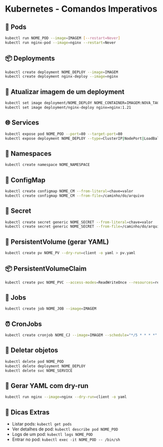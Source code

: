 
# Kubernetes - Comandos Imperativos

## 🐳 Pods
```bash
kubectl run NOME_POD --image=IMAGEM [--restart=Never]
kubectl run nginx-pod --image=nginx --restart=Never
```

## 📦 Deployments
```bash
kubectl create deployment NOME_DEPLOY --image=IMAGEM
kubectl create deployment nginx-deploy --image=nginx
```

## 🔁 Atualizar imagem de um deployment
```bash
kubectl set image deployment/NOME_DEPLOY NOME_CONTAINER=IMAGEM:NOVA_TAG
kubectl set image deployment/nginx-deploy nginx=nginx:1.21
```

## 🌐 Services
```bash
kubectl expose pod NOME_POD --port=80 --target-port=80
kubectl expose deployment NOME_DEPLOY --type=ClusterIP|NodePort|LoadBalancer --port=PORTA
```

## 📁 Namespaces
```bash
kubectl create namespace NOME_NAMESPACE
```

## 📄 ConfigMap
```bash
kubectl create configmap NOME_CM --from-literal=chave=valor
kubectl create configmap NOME_CM --from-file=/caminho/do/arquivo
```

## 🔐 Secret
```bash
kubectl create secret generic NOME_SECRET --from-literal=chave=valor
kubectl create secret generic NOME_SECRET --from-file=/caminho/do/arquivo
```

## 💾 PersistentVolume (gerar YAML)
```bash
kubectl create pv NOME_PV --dry-run=client -o yaml > pv.yaml
```

## 📦 PersistentVolumeClaim
```bash
kubectl create pvc NOME_PVC --access-modes=ReadWriteOnce --resources=requests.storage=200Mi --dry-run=client -o yaml > pvc.yaml
```

## 🔧 Jobs
```bash
kubectl create job NOME_JOB --image=IMAGEM
```

## ⏰ CronJobs
```bash
kubectl create cronjob NOME_CJ --image=IMAGEM --schedule="*/5 * * * *"
```

## 🚫 Deletar objetos
```bash
kubectl delete pod NOME_POD
kubectl delete deployment NOME_DEPLOY
kubectl delete svc NOME_SERVICE
```

## 🧪 Gerar YAML com dry-run
```bash
kubectl run nginx --image=nginx --dry-run=client -o yaml
```

## 📌 Dicas Extras

- Listar pods: `kubectl get pods`
- Ver detalhes de pod: `kubectl describe pod NOME_POD`
- Logs de um pod: `kubectl logs NOME_POD`
- Entrar no pod: `kubectl exec -it NOME_POD -- /bin/sh`
